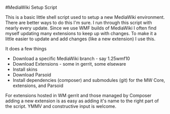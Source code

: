 #MediaWiki Setup Script

This is a basic little shell script used to setup a new MediaWiki
environment. There are better ways to do this I'm sure. I run through
this script with nearly every update. Since we use WMF builds of
MediaWiki I often find myself updating many extensions to keep up with
changes. To make it a little easier to update and add changes (like a
new extension) I use this.

It does a few things 
* Download a specific MediaWiki branch - say
1.25wmf10 
* Download Extensions - some in gerrit, some elseware 
* Install skins
* Download Parsoid
* Install dependencies (composer) and submodules (git) for the MW Core,
 extensions, and Parsoid

For extensions hosted in WM gerrit and those managed by Composer adding
a new extension is as easy as adding it's name to the right part of the
script. YMMV and constructive input is welcome. 
